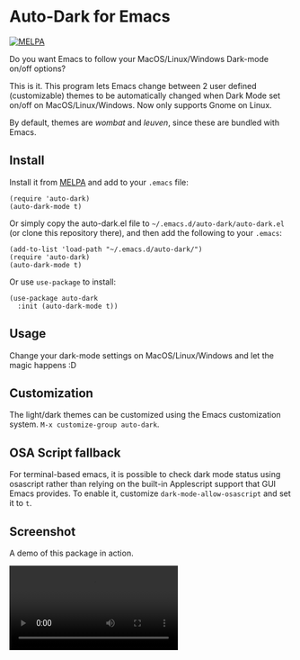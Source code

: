 # Auto-Dark for Emacs

[![MELPA](https://melpa.org/packages/auto-dark-badge.svg)](https://melpa.org/#/auto-dark)

Do you want Emacs to follow your MacOS/Linux/Windows Dark-mode on/off options?

This is it. This program lets Emacs change between 2 user defined (customizable) themes to be automatically changed when Dark Mode set on/off on MacOS/Linux/Windows. Now only supports Gnome on Linux.

By default, themes are _wombat_ and _leuven_, since these are bundled with Emacs.

## Install

Install it from [MELPA](https://melpa.org/#/auto-dark) and add to your `.emacs` file:

```emacs-lisp
(require 'auto-dark)
(auto-dark-mode t)
```

Or simply copy the auto-dark.el file to `~/.emacs.d/auto-dark/auto-dark.el` (or clone this repository there), and then add the following to your `.emacs`:

```emacs-lisp
(add-to-list 'load-path "~/.emacs.d/auto-dark/")
(require 'auto-dark)
(auto-dark-mode t)
```

Or use `use-package` to install:

```emacs-lisp
(use-package auto-dark
  :init (auto-dark-mode t))
```

## Usage

Change your dark-mode settings on MacOS/Linux/Windows and let the magic happens :D

## Customization

The light/dark themes can be customized using the Emacs customization system. `M-x customize-group auto-dark`.

## OSA Script fallback

For terminal-based emacs, it is possible to check dark mode status using osascript rather than relying on the built-in Applescript support that GUI Emacs provides. To enable it, customize `dark-mode-allow-osascript` and set it to `t`.

## Screenshot

A demo of this package in action.

![auto-dark-emacs in acition full screen](https://github.com/LionyxML/auto-dark-emacs/blob/docs/maintenance/images/demo.mp4?raw=true)
